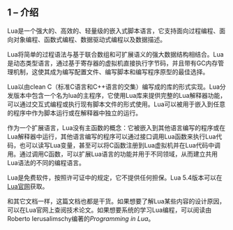 ## 1 – 介绍
Lua是一个强大的、高效的、轻量级的嵌入式脚本语言，它支持面向过程编程、面向对象编程、函数式编程、数据驱动式编程以及数据描述。  

Lua将简单的过程语法与基于联合数组和可扩展语义的强大数据结构相结合。Lua是动态类型语言，通过基于寄存器的虚拟机直接执行字节码，并且带有GC内存管理机制，这使其成为编写配置文件、编写脚本和编写程序原型的最佳选择。  

Lua以由clean C（标准C语言和C++语言的交集）编写成的库的形式实现。Lua分发版本中包含一个名为lua的主程序，它使用Lua库来提供完整的Lua解释器功能，可以通过交互式编程或执行现有脚本文件的形式使用。Lua可以被用于嵌入到任意的程序中作为脚本运行或在解释器中独立的运行。  

作为一个扩展语言，Lua没有主函数的概念：它被嵌入到其他语言编写的程序或在Lua解释器中运行，其他语言编写的程序可以通过接口调用Lua函数来执行Lua代码，也可以读写Lua变量，甚至可以将C函数注册到Lua虚拟机并在Lua代码中调用。通过调用C函数，可以扩展Lua语言的功能并用于不同领域，从而建立共用Lua语法的不同的编程语言。  

Lua是免费软件，按照许可证中的规定，它不提供任何担保。Lua 5.4版本可以在[Lua官网](http://www.lua.org "Lua官网")获取。  

和其它文档一样，这篇文档也都是干货。如果想要了解Lua某些内容的设计原因，可以在Lua官网上查阅技术论文。如果想要系统的学习Lua编程，可以阅读由Roberto Ierusalimschy编著的*Programming in Lua*。  
